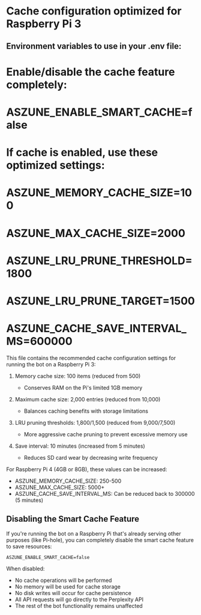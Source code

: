 # Cache configuration optimized for Raspberry Pi 3

## Environment variables to use in your .env file:
# Enable/disable the cache feature completely:
# ASZUNE_ENABLE_SMART_CACHE=false

# If cache is enabled, use these optimized settings:
# ASZUNE_MEMORY_CACHE_SIZE=100
# ASZUNE_MAX_CACHE_SIZE=2000
# ASZUNE_LRU_PRUNE_THRESHOLD=1800
# ASZUNE_LRU_PRUNE_TARGET=1500
# ASZUNE_CACHE_SAVE_INTERVAL_MS=600000

This file contains the recommended cache configuration settings for running
the bot on a Raspberry Pi 3:

1. Memory cache size: 100 items (reduced from 500)
   - Conserves RAM on the Pi's limited 1GB memory

2. Maximum cache size: 2,000 entries (reduced from 10,000)
   - Balances caching benefits with storage limitations

3. LRU pruning thresholds: 1,800/1,500 (reduced from 9,000/7,500)
   - More aggressive cache pruning to prevent excessive memory use

4. Save interval: 10 minutes (increased from 5 minutes)
   - Reduces SD card wear by decreasing write frequency

For Raspberry Pi 4 (4GB or 8GB), these values can be increased:
- ASZUNE_MEMORY_CACHE_SIZE: 250-500
- ASZUNE_MAX_CACHE_SIZE: 5000+
- ASZUNE_CACHE_SAVE_INTERVAL_MS: Can be reduced back to 300000 (5 minutes)

## Disabling the Smart Cache Feature

If you're running the bot on a Raspberry Pi that's already serving other purposes (like Pi-hole),
you can completely disable the smart cache feature to save resources:

```
ASZUNE_ENABLE_SMART_CACHE=false
```

When disabled:
- No cache operations will be performed
- No memory will be used for cache storage
- No disk writes will occur for cache persistence
- All API requests will go directly to the Perplexity API
- The rest of the bot functionality remains unaffected
